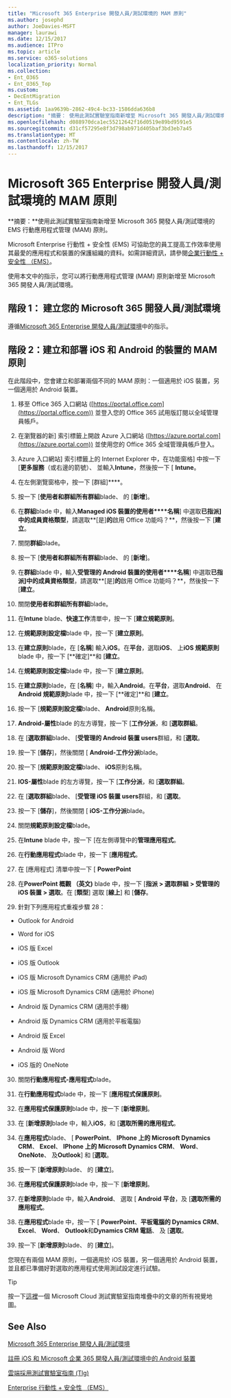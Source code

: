```yaml
---
title: "Microsoft 365 Enterprise 開發人員/測試環境的 MAM 原則"
ms.author: josephd
author: JoeDavies-MSFT
manager: laurawi
ms.date: 12/15/2017
ms.audience: ITPro
ms.topic: article
ms.service: o365-solutions
localization_priority: Normal
ms.collection:
- Ent_O365
- Ent_O365_Top
ms.custom:
- DecEntMigration
- Ent_TLGs
ms.assetid: 1aa9639b-2862-49c4-bc33-1586dda636b8
description: "摘要： 使用此測試實驗室指南新增至 Microsoft 365 開發人員/測試環境的 EMS 行動應用程式管理 (MAM) 原則。"
ms.openlocfilehash: d088970dca1ec55212642f16d0519e89bd9591e5
ms.sourcegitcommit: d31cf57295e8f3d798ab971d405baf3bd3eb7a45
ms.translationtype: MT
ms.contentlocale: zh-TW
ms.lasthandoff: 12/15/2017
---
```

# <a name="mam-policies-for-your-microsoft-365-enterprise-devtest-environment"></a>Microsoft 365 Enterprise 開發人員/測試環境的 MAM 原則

 **摘要：**使用此測試實驗室指南新增至 Microsoft 365 開發人員/測試環境的 EMS 行動應用程式管理 (MAM) 原則。
  
Microsoft Enterprise 行動性 + 安全性 (EMS) 可協助您的員工提高工作效率使用其最愛的應用程式和裝置的保護組織的資料。如需詳細資訊，請參閱[企業行動性 + 安全性 （EMS）](https://www.microsoft.com/cloud-platform/enterprise-mobility-security)。
  
使用本文中的指示，您可以將行動應用程式管理 (MAM) 原則新增至 Microsoft 365 開發人員/測試環境。
  
## <a name="phase-1-build-out-your-microsoft-365-devtest-environment"></a>階段 1： 建立您的 Microsoft 365 開發人員/測試環境

遵循[Microsoft 365 Enterprise 開發人員/測試環境](the-microsoft-365-enterprise-dev-test-environment.md)中的指示。
  
## <a name="phase-2-create-and-deploy-mam-policies-for-ios-and-android-devices"></a>階段 2：建立和部署 iOS 和 Android 的裝置的 MAM 原則

在此階段中，您會建立和部署兩個不同的 MAM 原則：一個適用於 iOS 裝置，另一個適用於 Android 裝置。
  
1. 移至 Office 365 入口網站 ([https://portal.office.com](https://portal.office.com)) 並登入您的 Office 365 試用版訂閱以全域管理員帳戶。
    
2. 在瀏覽器的新] 索引標籤上開啟 Azure 入口網站 ([https://azure.portal.com](https://azure.portal.com)) 並使用您的 Office 365 全域管理員帳戶登入。
    
3. Azure 入口網站] 索引標籤上的 Internet Explorer 中，在功能窗格] 中按一下 [**更多服務**（或右邊的箭號）、 並輸入**Intune**，然後按一下 [ **Intune**。
    
4. 在左側瀏覽窗格中，按一下 [群組]****。
    
5. 按一下 [**使用者和群組所有群組**blade、 的 [**新增**]。
    
6. 在**群組**blade 中，輸入**Managed iOS 裝置的使用者****名稱**] 中選取**已指派]**中的**成員資格類型**，請選取**[是]**的**啟用 Office 功能吗？**，然後按一下 [**建立**。 
    
7. 關閉**群組**blade。
    
8. 按一下 [**使用者和群組所有群組**blade、 的 [**新增**]。
    
9. 在**群組**blade 中，輸入**受管理的 Android 裝置的使用者****名稱**] 中選取**已指派]**中的**成員資格類型**，請選取**[是]**的**啟用 Office 功能吗？**，然後按一下 [**建立**。
    
10. 關閉**使用者和群組所有群組**blade。
    
11. 在**Intune** blade、**快速工作**清單中，按一下 [**建立規範原則**。
    
12. 在**規範原則設定檔**blade 中，按一下 [**建立原則**。
    
13. 在**建立原則**blade，在 [**名稱**] 輸入**iOS**。在**平台**，選取**iOS**、 上**iOS 規範原則**blade 中，按一下 [**確定]**和 [**建立**。
    
14. 在**規範原則設定檔**blade 中，按一下 [**建立原則**。
    
15. 在**建立原則**blade，在 [**名稱**] 中，輸入**Android**。在**平台**，選取**Android**、 在**Android 規範原則**blade 中，按一下 [**確定]**和 [**建立**。
    
16. 按一下 [**規範原則設定檔**blade、 **Android**原則名稱。
    
17. **Android-屬性**blade 的左方導覽，按一下 [**工作分派**，和 [**選取群組**。
    
18. 在 [**選取群組**blade、 [**受管理的 Android 裝置 users**群組，和 [**選取**。
    
19. 按一下 [**儲存**]，然後關閉 [ **Android-工作分派**blade。
    
20. 按一下 [**規範原則設定檔**blade、 **iOS**原則名稱。
    
21. **IOS-屬性**blade 的左方導覽，按一下 [**工作分派**，和 [**選取群組**。
    
22. 在 [**選取群組**blade、 [**受管理 iOS 裝置 users**群組，和 [**選取**。
    
23. 按一下 [**儲存**]，然後關閉 [ **iOS-工作分派**blade。
    
24. 關閉**規範原則設定檔**blade。
    
25. 在**Intune** blade 中，按一下 [在左側導覽中的**管理應用程式**。
    
26. 在**行動應用程式**blade 中，按一下 [**應用程式**。
    
27. 在 [應用程式] 清單中按一下 [ **PowerPoint** 
    
28. 在**PowerPoint 概觀 （英文)** blade 中，按一下 [**指派 > 選取群組 > 受管理的 iOS 裝置 > 選取**。在 [**類型**] 選取 [**線上**] 和 [**儲存**。
    
29. 針對下列應用程式重複步驟 28：
    
  - Outlook for Android
    
  - Word for iOS
    
  - iOS 版 Excel
    
  - iOS 版 Outlook
    
  - iOS 版 Microsoft Dynamics CRM (適用於 iPad)
    
  - iOS 版 Microsoft Dynamics CRM (適用於 iPhone)
    
  - Android 版 Dynamics CRM (適用於手機)
    
  - Android 版 Dynamics CRM (適用於平板電腦)
    
  - Android 版 Excel
    
  - Android 版 Word
    
  - iOS 版的 OneNote
    
30. 關閉**行動應用程式-應用程式**blade。
    
31. 在**行動應用程式**blade 中，按一下 [**應用程式保護原則**。
    
32. 在**應用程式保護原則**blade 中，按一下 [**新增原則**。
    
33. 在 [**新增原則**blade 中，輸入**iOS**，和 [**選取所需的應用程式**。
    
34. 在**應用程式**blade、 [ **PowerPoint**、 **IPhone 上的 Microsoft Dynamics CRM**、 **Excel**、 **IPhone 上的 Microsoft Dynamics CRM**、 **Word**、 **OneNote**、 及**Outlook**] 和 [**選取**。
    
35. 按一下 [**新增原則**blade、 的 [**建立**]。
    
36. 在**應用程式保護原則**blade 中，按一下 [**新增原則**。
    
37. 在**新增原則**blade 中，輸入**Android**、 選取 [ **Android** **平台**，及 [**選取所需的應用程式**。
    
38. 在**應用程式**blade 中，按一下 [ **PowerPoint**、**平板電腦的 Dynamics CRM**、 **Excel**、 **Word**、 **Outlook**和**Dynamics CRM 電話**、 及 [**選取**。
    
39. 按一下 [**新增原則**blade、 的 [**建立**]。
    
您現在有兩個 MAM 原則，一個適用於 iOS 裝置，另一個適用於 Android 裝置，並且都已準備好對選取的應用程式使用測試設定進行試驗。
  
> [!TIP]
> 按一下[這裡](http://aka.ms/catlgstack)一個 Microsoft Cloud 測試實驗室指南堆疊中的文章的所有視覺地圖。
  
## <a name="see-also"></a>See Also

[Microsoft 365 Enterprise 開發人員/測試環境](the-microsoft-365-enterprise-dev-test-environment.md)
  
[註冊 iOS 和 Microsoft 企業 365 開發人員/測試環境中的 Android 裝置](enroll-ios-and-android-devices-in-your-microsoft-enterprise-365-dev-test-environ.md)
  
[雲端採用測試實驗室指南 (Tlg)](cloud-adoption-test-lab-guides-tlgs.md)

[Enterprise 行動性 + 安全性 （EMS）](https://www.microsoft.com/cloud-platform/enterprise-mobility-security)


